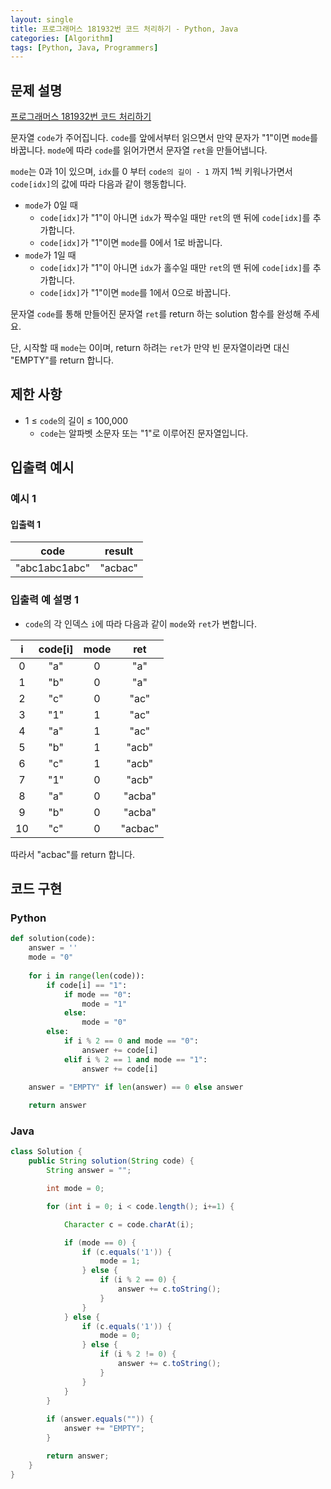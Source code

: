 ```yaml
---
layout: single
title: 프로그래머스 181932번 코드 처리하기 - Python, Java
categories: [Algorithm]
tags: [Python, Java, Programmers]
---
```


## 문제 설명
[프로그래머스 181932번 코드 처리하기](https://school.programmers.co.kr/learn/courses/30/lessons/181932)

문자열 `code`가 주어집니다.
`code`를 앞에서부터 읽으면서 만약 문자가 "1"이면 `mode`를 바꿉니다. `mode`에 따라 `code`를 읽어가면서 문자열 `ret`을 만들어냅니다.

`mode`는 0과 1이 있으며, `idx`를 0 부터 `code의 길이 - 1` 까지 1씩 키워나가면서 `code[idx]`의 값에 따라 다음과 같이 행동합니다.
* `mode`가 0일 때
  * `code[idx]`가 "1"이 아니면 `idx`가 짝수일 때만 `ret`의 맨 뒤에 `code[idx]`를 추가합니다.
  * `code[idx]`가 "1"이면 `mode`를 0에서 1로 바꿉니다.
* `mode`가 1일 때
  * `code[idx]`가 "1"이 아니면 `idx`가 홀수일 때만 `ret`의 맨 뒤에 `code[idx]`를 추가합니다.
  * `code[idx]`가 "1"이면 `mode`를 1에서 0으로 바꿉니다.

문자열 `code`를 통해 만들어진 문자열 `ret`를 return 하는 solution 함수를 완성해 주세요.

단, 시작할 때 `mode`는 0이며, return 하려는 `ret`가 만약 빈 문자열이라면 대신 "EMPTY"를 return 합니다.

## 제한 사항
- 1 ≤ `code`의 길이 ≤ 100,000
  - `code`는 알파벳 소문자 또는 "1"로 이루어진 문자열입니다.

## 입출력 예시

### 예시 1

#### 입출력 1

|code|result|
|:---:|:---:|
|"abc1abc1abc"|"acbac"|

### 입출력 예 설명 1

* `code`의 각 인덱스 `i`에 따라 다음과 같이 `mode`와 `ret`가 변합니다.

|  i   | code\[i\] | mode |   ret   |
|:----:|:---------:|:----:|:-------:|
|  0   |    "a"    |  0   |   "a"   |
|  1   |    "b"    |  0   |   "a"   |
|  2   |    "c"    |  0   |  "ac"   |
|  3   |    "1"    |  1   |  "ac"   |
|  4   |    "a"    |  1   |  "ac"   |
|  5   |    "b"    |  1   |  "acb"  |
|  6   |    "c"    |  1   |  "acb"  |
|  7   |    "1"    |  0   |  "acb"  |
|  8   |    "a"    |  0   | "acba"  |
|  9   |    "b"    |  0   | "acba"  |
|  10  |    "c"    |  0   | "acbac" |

따라서 "acbac"를 return 합니다.

## 코드 구현

### Python

```python
def solution(code):
    answer = ''
    mode = "0"
    
    for i in range(len(code)):
        if code[i] == "1":
            if mode == "0":
                mode = "1"
            else:
                mode = "0"
        else:
            if i % 2 == 0 and mode == "0":
                answer += code[i]
            elif i % 2 == 1 and mode == "1":
                answer += code[i]

    answer = "EMPTY" if len(answer) == 0 else answer
    
    return answer
```

### Java

```java
class Solution {
    public String solution(String code) {
        String answer = "";

        int mode = 0;

        for (int i = 0; i < code.length(); i+=1) {

            Character c = code.charAt(i);

            if (mode == 0) {
                if (c.equals('1')) {
                    mode = 1;
                } else {
                    if (i % 2 == 0) {
                        answer += c.toString();
                    }
                }
            } else {
                if (c.equals('1')) {
                    mode = 0;
                } else {
                    if (i % 2 != 0) {
                        answer += c.toString();
                    }
                }
            }
        }
        
        if (answer.equals("")) {
            answer += "EMPTY";
        }

        return answer;
    }
}
```